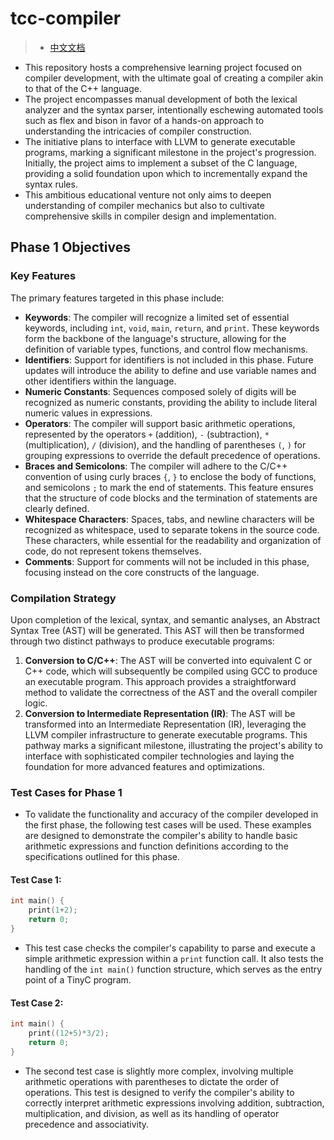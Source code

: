 # tcc-compiler
> - [中文文档](README.cn.md)
- This repository hosts a comprehensive learning project focused on compiler development, with the ultimate goal of creating a compiler akin to that of the C++ language. 
- The project encompasses manual development of both the lexical analyzer and the syntax parser, intentionally eschewing automated tools such as flex and bison in favor of a hands-on approach to understanding the intricacies of compiler construction. 
- The initiative plans to interface with LLVM to generate executable programs, marking a significant milestone in the project's progression. Initially, the project aims to implement a subset of the C language, providing a solid foundation upon which to incrementally expand the syntax rules. 
- This ambitious educational venture not only aims to deepen understanding of compiler mechanics but also to cultivate comprehensive skills in compiler design and implementation.

## Phase 1 Objectives

### Key Features

The primary features targeted in this phase include:

- **Keywords**: The compiler will recognize a limited set of essential keywords, including `int`, `void`, `main`, `return`, and `print`. These keywords form the backbone of the language's structure, allowing for the definition of variable types, functions, and control flow mechanisms.
- **Identifiers**: Support for identifiers is not included in this phase. Future updates will introduce the ability to define and use variable names and other identifiers within the language.
- **Numeric Constants**: Sequences composed solely of digits will be recognized as numeric constants, providing the ability to include literal numeric values in expressions.
- **Operators**: The compiler will support basic arithmetic operations, represented by the operators `+` (addition), `-` (subtraction), `*` (multiplication), `/` (division), and the handling of parentheses `(`, `)` for grouping expressions to override the default precedence of operations.
- **Braces and Semicolons**: The compiler will adhere to the C/C++ convention of using curly braces `{`, `}` to enclose the body of functions, and semicolons `;` to mark the end of statements. This feature ensures that the structure of code blocks and the termination of statements are clearly defined.
- **Whitespace Characters**: Spaces, tabs, and newline characters will be recognized as whitespace, used to separate tokens in the source code. These characters, while essential for the readability and organization of code, do not represent tokens themselves.
- **Comments**: Support for comments will not be included in this phase, focusing instead on the core constructs of the language.

### Compilation Strategy

Upon completion of the lexical, syntax, and semantic analyses, an Abstract Syntax Tree (AST) will be generated. This AST will then be transformed through two distinct pathways to produce executable programs:

1. **Conversion to C/C++**: The AST will be converted into equivalent C or C++ code, which will subsequently be compiled using GCC to produce an executable program. This approach provides a straightforward method to validate the correctness of the AST and the overall compiler logic.
2. **Conversion to Intermediate Representation (IR)**: The AST will be transformed into an Intermediate Representation (IR), leveraging the LLVM compiler infrastructure to generate executable programs. This pathway marks a significant milestone, illustrating the project's ability to interface with sophisticated compiler technologies and laying the foundation for more advanced features and optimizations.

### Test Cases for Phase 1

- To validate the functionality and accuracy of the compiler developed in the first phase, the following test cases will be used. These examples are designed to demonstrate the compiler's ability to handle basic arithmetic expressions and function definitions according to the specifications outlined for this phase.

#### Test Case 1:

```cpp
int main() {
    print(1+2);
    return 0;
}
```

- This test case checks the compiler's capability to parse and execute a simple arithmetic expression within a `print` function call. It also tests the handling of the `int main()` function structure, which serves as the entry point of a TinyC program.

#### Test Case 2:

```cpp
int main() {
    print((12+5)*3/2);
    return 0;
}
```

- The second test case is slightly more complex, involving multiple arithmetic operations with parentheses to dictate the order of operations. This test is designed to verify the compiler's ability to correctly interpret arithmetic expressions involving addition, subtraction, multiplication, and division, as well as its handling of operator precedence and associativity.



